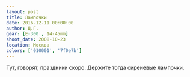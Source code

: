 ```yaml
---
layout: post
title: Лампочки
date: 2016-12-11 00:00:00
author: Д.Г.
gear: [E-300 , 14-45mm]
shoot_date: 2008-10-23
location: Москва
colors: ['010001', '7f0e7b']
---
```


Тут, говорят, праздники скоро. Держите тогда сиреневые лампочки.
